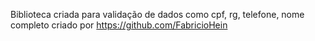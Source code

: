Biblioteca criada para validação de dados como cpf, rg, telefone, nome completo criado por https://github.com/FabricioHein